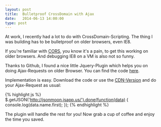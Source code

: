 ```yaml
---
layout: post
title:  Bulletproof CrossDomain with Ajax
date:   2014-06-13 14:00:00
type: post
---
```


At work, I recently had a lot to do with CrossDomain-Scripting. The thing I was building has to be bulletproof on older browsers, even IE8.

If you're familiar with [CORS](http://www.html5rocks.com/en/tutorials/cors/), you know it's a pain, to get this working on older browsers. And debugging IE8 on a VM is also not so funny.

Thanks to Github, I found a nice little Jquery-Plugin which helps you on doing Ajax-Requests on older Browser. You can find the code [here](https://github.com/MoonScript/jQuery-ajaxTransport-XDomainRequest).

Implementation is easy.
Download the code or use the [CDN-Version](http://cdnjs.cloudflare.com/ajax/libs/jquery-ajaxtransport-xdomainrequest/1.0.2/jquery.xdomainrequest.min.js) and do your Ajax-Request as usual:


{% highlight js %}
$.getJSON('http://jsonmoon.jsapp.us/').done(function(data) {
  console.log(data.name.first);
});
{% endhighlight %}

The plugin will handle the rest for you!
Now grab a cup of coffee and enjoy the time you saved.